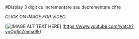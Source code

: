 #Display 3 digit cu incrementare sau decrementare cifre

*CLICK ON IMAGE FOR VIDEO*

[![IMAGE ALT TEXT HERE](https://img.youtube.com/vi/Op1jcZmma9E/0.jpg)]
(https://www.youtube.com/watch?v=Op1jcZmma9E)


